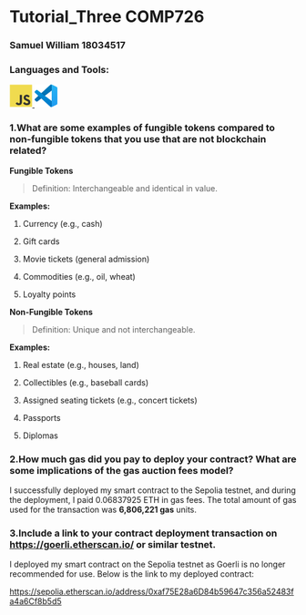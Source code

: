 # Tutorial_Three COMP726
### Samuel William 18034517

<h3 align="left">Languages and Tools:</h3>
<p align="left">
  <a href="https://developer.mozilla.org/en-US/docs/Web/JavaScript" target="_blank" rel="noreferrer">
    <img src="https://raw.githubusercontent.com/devicons/devicon/master/icons/javascript/javascript-original.svg" alt="javascript" width="40" height="40"/>
  </a>
  <a href="https://code.visualstudio.com/" target="_blank" rel="noreferrer">
    <img src="https://raw.githubusercontent.com/devicons/devicon/master/icons/vscode/vscode-original.svg" alt="vscode" width="40" height="40"/>
  </a>
</p>

### 1.What are some examples of fungible tokens compared to non-fungible tokens that you use that are not blockchain related?

**Fungible Tokens**
> Definition: Interchangeable and identical in value.

**Examples:**

1. Currency (e.g., cash)

2. Gift cards

3. Movie tickets (general admission)

4. Commodities (e.g., oil, wheat)

5. Loyalty points

**Non-Fungible Tokens**
> Definition: Unique and not interchangeable.

**Examples:**

1. Real estate (e.g., houses, land)

2. Collectibles (e.g., baseball cards)

3. Assigned seating tickets (e.g., concert tickets)

4. Passports

5. Diplomas

### 2.How much gas did you pay to deploy your contract? What are some implications of the gas auction fees model?

I successfully deployed my smart contract to the Sepolia testnet, and during the deployment, I paid 0.06837925 ETH in gas fees. The total amount of gas used for the transaction was **6,806,221 gas** units.

### 3.Include a link to your contract deployment transaction on https://goerli.etherscan.io/ or similar testnet.

I deployed my smart contract on the Sepolia testnet as Goerli is no longer recommended for use. Below is the link to my deployed contract:

https://sepolia.etherscan.io/address/0xaf75E28a6D84b59647c356a52483fa4a6Cf8b5d5






